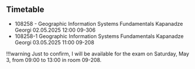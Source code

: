 ## Timetable

- 108258 - Geographic Information Systems Fundamentals Kapanadze Georgi 02.05.2025 12:00 09-306
- 108258-1 Geographic Information Systems Fundamentals Kapanadze Georgi 03.05.2025 11:00 09-208

!!!warning
    Just to confirm, I will be available for the exam on Saturday, May 3, from 09:00 to 13:00 in room 09-208. 


